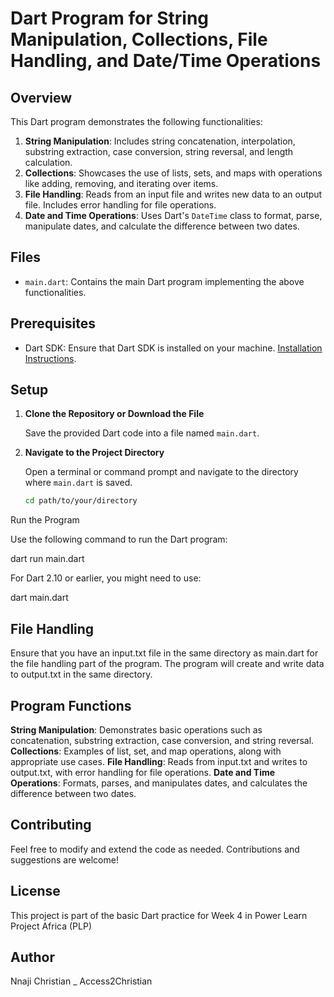 # Dart Program for String Manipulation, Collections, File Handling, and Date/Time Operations

## Overview

This Dart program demonstrates the following functionalities:
1. **String Manipulation**: Includes string concatenation, interpolation, substring extraction, case conversion, string reversal, and length calculation.
2. **Collections**: Showcases the use of lists, sets, and maps with operations like adding, removing, and iterating over items.
3. **File Handling**: Reads from an input file and writes new data to an output file. Includes error handling for file operations.
4. **Date and Time Operations**: Uses Dart's `DateTime` class to format, parse, manipulate dates, and calculate the difference between two dates.

## Files

- `main.dart`: Contains the main Dart program implementing the above functionalities.

## Prerequisites

- Dart SDK: Ensure that Dart SDK is installed on your machine. [Installation Instructions](https://dart.dev/get-dart).

## Setup

1. **Clone the Repository or Download the File**

   Save the provided Dart code into a file named `main.dart`.

2. **Navigate to the Project Directory**

   Open a terminal or command prompt and navigate to the directory where `main.dart` is saved.

   ```bash
   cd path/to/your/directory
Run the Program

Use the following command to run the Dart program:

dart run main.dart

For Dart 2.10 or earlier, you might need to use:

dart main.dart

## File Handling

Ensure that you have an input.txt file in the same directory as main.dart for the file handling part of the program.
The program will create and write data to output.txt in the same directory.

## Program Functions
**String Manipulation**: Demonstrates basic operations such as concatenation, substring extraction, case conversion, and string reversal.
**Collections**: Examples of list, set, and map operations, along with appropriate use cases.
**File Handling**: Reads from input.txt and writes to output.txt, with error handling for file operations.
**Date and Time Operations**: Formats, parses, and manipulates dates, and calculates the difference between two dates.

## Contributing
Feel free to modify and extend the code as needed. Contributions and suggestions are welcome!

## License
This project is part of the basic Dart practice for Week 4 in Power Learn Project Africa (PLP)

## Author
Nnaji Christian _ Access2Christian
